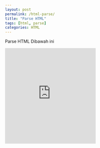 ```yaml
---
layout: post
permalink: /html-parse/
title: "Parse HTML"
tags: [html, parse]
categories: HTML
---
```


Parse HTML Dibawah ini

<iframe src="https://webtools.my.id/embed/html-parse.html" height="315" allowfullscreen="" frameborder="0">
</iframe>
